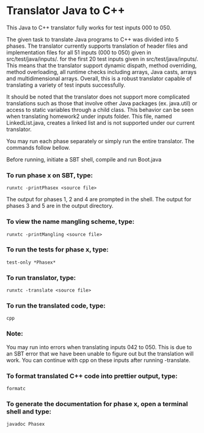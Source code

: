 # Translator Java to C++

This Java to C++ translator fully works for test inputs 000 to 050.

The given task to translate Java programs to C++ was divided into 5 phases. The translator
currently supports translation of header files and implementation files for all 51 inputs
(000 to 050) given in src/test/java/inputs/. for the first 20 test inputs given in
src/test/java/inputs/. This means that the translator support dynamic dispath, method
overriding, method overloading, all runtime checks including arrays, Java casts,
arrays and multidimensional arrays. Overall, this is a robust translator capable of
translating a variety of test inputs successfully.

It should be noted that the translator does not support more complicated translations such
as those that involve other Java packages (ex. java.util) or access to static variables
through a child class. This behavior can be seen when translating homework2 under inputs
folder. This file, named LinkedList.java, creates a linked list and is not supported under
our current translator.

You may run each phase separately or simply run the entire translator. The commands follow
bellow.

Before running, initiate a SBT shell, compile and run Boot.java

### To run phase x on SBT, type:

`runxtc -printPhasex <source file>`

The output for phases 1, 2 and 4 are prompted in the shell. 
The output for phases 3 and 5 are in the output directory.

### To view the name mangling scheme, type:

`runxtc -printMangling <source file>`

### To run the tests for phase x, type:

`test-only *Phasex*` 

### To run translator, type:

`runxtc -translate <source file>`

### To run the translated code, type:

`cpp`

### Note:

You may run into errors when translating inputs 042 to 050.
This is due to an SBT error that we have been unable to figure
out but the translation will work. You can continue with cpp
on these inputs after running -translate.

### To format translated C++ code into prettier output, type:

`formatc`

### To generate the documentation for phase x, open a terminal shell and type:

`javadoc Phasex`

